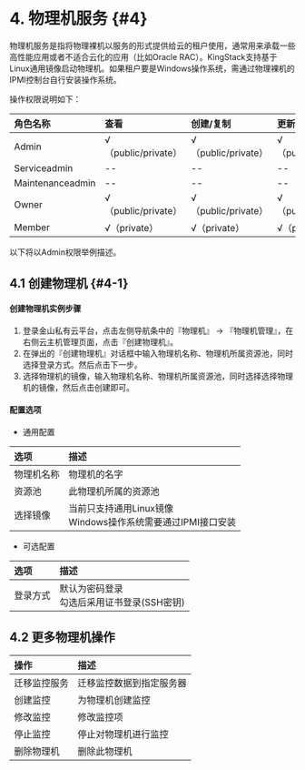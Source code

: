 # 4. 物理机服务 {#4}

物理机服务是指将物理裸机以服务的形式提供给云的租户使用，通常用来承载一些高性能应用或者不适合云化的应用（比如Oracle RAC）。KingStack支持基于Linux通用镜像启动物理机。如果租户要是Windows操作系统，需通过物理裸机的IPMI控制台自行安装操作系统。

操作权限说明如下：

| 角色名称 | 查看 | 创建/复制 | 更新 | 删除 | 
| :--- | :--- | :--- | :--- | :--- |
| Admin | √（public/private） | √（public/private） | √（public/private） | √（public/private） |
| Serviceadmin | -- | -- | -- | -- |
| Maintenanceadmin | -- | -- | -- | -- |
| Owner | √（public/private） | √（public/private） | √（public/private） | √（public/private） |
| Member | √（private） | √（private） | √（private） | √（private） |

以下将以Admin权限举例描述。

## 4.1 创建物理机 {#4-1}

#### 创建物理机实例步骤

1. 登录金山私有云平台，点击左侧导航条中的『物理机』 -> 『物理机管理』，在右侧云主机管理页面，点击『创建物理机』。
2. 在弹出的『创建物理机』对话框中输入物理机名称、物理机所属资源池，同时选择登录方式。然后点击下一步。
3. 选择物理机的镜像，输入物理机名称、物理机所属资源池，同时选择选择物理机的镜像，然后点击创建即可。

#### 配置选项

- 通用配置

| 选项 | 描述 |
| :--- | :--- |
| 物理机名称 | 物理机的名字 |
| 资源池 | 此物理机所属的资源池 |
| 选择镜像 | 当前只支持通用Linux镜像<br/>Windows操作系统需要通过IPMI接口安装 |

- 可选配置

| 选项 | 描述 |
| :--- | :--- |
| 登录方式 | 默认为密码登录<br/>勾选后采用证书登录(SSH密钥) |

## 4.2 更多物理机操作

| 操作 | 描述 |
| :--- | :--- |
| 迁移监控服务 |迁移监控数据到指定服务器|
| 创建监控 | 为物理机创建监控 |
| 修改监控 | 修改监控项 |
| 停止监控 | 停止对物理机进行监控 |
| 删除物理机 | 删除此物理机 |





































































































































































































































































































































































































































